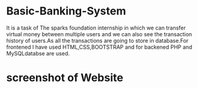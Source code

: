 # Basic-Banking-System
It is a task of The sparks foundation internship in which we can transfer virtual money between multiple users and we can also see the transaction history of users.As all the transactions are going to store in database.For frontened I have used HTML,CSS,BOOTSTRAP and for backened PHP and MySQLdatabse are used.


# screenshot of Website


